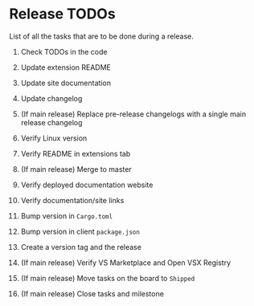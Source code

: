 # Release TODOs

List of all the tasks that are to be done during a release.

1. Check TODOs in the code
2. Update extension README
3. Update site documentation
4. Update changelog
5. (If main release) Replace pre-release changelogs with a single main release changelog 

6. Verify Linux version
7. Verify README in extensions tab

8. (If main release) Merge to master

9. Verify deployed documentation website
10. Verify documentation/site links

11. Bump version in `Cargo.toml`
12. Bump version in client `package.json`
13. Create a version tag and the release 

14. (If main release) Verify VS Marketplace and Open VSX Registry
15. (If main release) Move tasks on the board to `Shipped`
16. (If main release) Close tasks and milestone